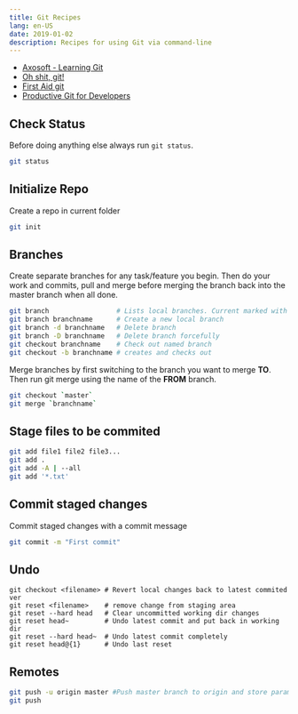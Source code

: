 ```yaml
---
title: Git Recipes
lang: en-US
date: 2019-01-02
description: Recipes for using Git via command-line
---
```


* [Axosoft - Learning Git](https://blog.axosoft.com/learning-git-repository/)
* [Oh shit, git!](http://ohshitgit.com/)
* [First Aid git](http://firstaidgit.io/#/)
* [Productive Git for Developers](https://egghead.io/courses/productive-git-for-developers)


## Check Status

Before doing anything else always run `git status`.

```bash
git status
```

## Initialize Repo

Create a repo in current folder

```bash
git init
```

## Branches

Create separate branches for any task/feature you begin. Then do your work and commits, pull and merge before merging the branch back into the master branch when all done.

```bash
git branch                 # Lists local branches. Current marked with asterisk
git branch branchname      # Create a new local branch
git branch -d branchname   # Delete branch
git branch -D branchname   # Delete branch forcefully
git checkout branchname    # Check out named branch
git checkout -b branchname # creates and checks out
```

Merge branches by first switching to the branch you want to merge **TO**. Then run git merge using the name of the **FROM** branch.

```bash
git checkout `master`
git merge `branchname`

```

## Stage files to be commited

```bash
git add file1 file2 file3...
git add .
git add -A | --all
git add '*.txt'
```

## Commit staged changes

Commit staged changes with a commit message

```bash
git commit -m "First commit"
```

## Undo

```
git checkout <filename> # Revert local changes back to latest commited ver
git reset <filename>    # remove change from staging area
git reset --hard head   # Clear uncommitted working dir changes
git reset head~         # Undo latest commit and put back in working dir
git reset --hard head~  # Undo latest commit completely
git reset head@{1}      # Undo last reset
```

## Remotes

```bash
git push -u origin master #Push master branch to origin and store params
git push
```

